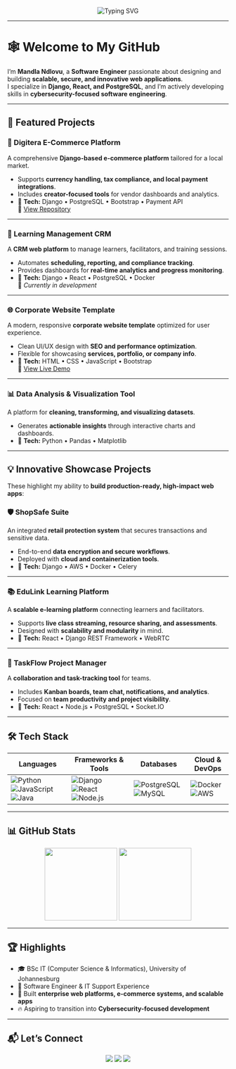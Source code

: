 <p align="center">
  <img src="https://readme-typing-svg.demolab.com?font=Fira+Code&size=26&pause=1000&color=1E40AF&center=true&vCenter=true&width=700&lines=Hi+👋+I'm+Mandla+Ndlovu;Software+Engineer+%7C+Cybersecurity+Aspirant;I+Build+Robust%2C+Scalable+%26+Innovative+Web+Solutions" alt="Typing SVG" />
</p>

---

# 🕸️ Welcome to My GitHub  

I’m **Mandla Ndlovu**, a **Software Engineer** passionate about designing and building **scalable, secure, and innovative web applications**.  
I specialize in **Django, React, and PostgreSQL**, and I’m actively developing skills in **cybersecurity-focused software engineering**.  

---

## 🚀 Featured Projects  

### 🛒 Digitera E-Commerce Platform  
A comprehensive **Django-based e-commerce platform** tailored for a local market.  
- Supports **currency handling, tax compliance, and local payment integrations**.  
- Includes **creator-focused tools** for vendor dashboards and analytics.  
- 🔧 **Tech:** Django • PostgreSQL • Bootstrap • Payment API  
📌 [View Repository](https://github.com/ndlovumandla/digitera-e-commerce)  

---

### 📅 Learning Management CRM  
A **CRM web platform** to manage learners, facilitators, and training sessions.  
- Automates **scheduling, reporting, and compliance tracking**.  
- Provides dashboards for **real-time analytics and progress monitoring**.  
- 🔧 **Tech:** Django • React • PostgreSQL • Docker  
📌 *Currently in development*  

---

### 🌐 Corporate Website Template  
A modern, responsive **corporate website template** optimized for user experience.  
- Clean UI/UX design with **SEO and performance optimization**.  
- Flexible for showcasing **services, portfolio, or company info**.  
- 🔧 **Tech:** HTML • CSS • JavaScript • Bootstrap  
📌 [View Live Demo](#)  

---

### 📊 Data Analysis & Visualization Tool  
A platform for **cleaning, transforming, and visualizing datasets**.  
- Generates **actionable insights** through interactive charts and dashboards.  
- 🔧 **Tech:** Python • Pandas • Matplotlib  

---

## 💡 Innovative Showcase Projects  

These highlight my ability to **build production-ready, high-impact web apps**:  

### 🛡️ ShopSafe Suite  
An integrated **retail protection system** that secures transactions and sensitive data.  
- End-to-end **data encryption and secure workflows**.  
- Deployed with **cloud and containerization tools**.  
- 🔧 **Tech:** Django • AWS • Docker • Celery  

---

### 📚 EduLink Learning Platform  
A **scalable e-learning platform** connecting learners and facilitators.  
- Supports **live class streaming, resource sharing, and assessments**.  
- Designed with **scalability and modularity** in mind.  
- 🔧 **Tech:** React • Django REST Framework • WebRTC  

---

### 💼 TaskFlow Project Manager  
A **collaboration and task-tracking tool** for teams.  
- Includes **Kanban boards, team chat, notifications, and analytics**.  
- Focused on **team productivity and project visibility**.  
- 🔧 **Tech:** React • Node.js • PostgreSQL • Socket.IO  

---

## 🛠️ Tech Stack  

| Languages | Frameworks & Tools | Databases | Cloud & DevOps |
|-----------|-------------------|-----------|----------------|
| ![Python](https://img.shields.io/badge/-Python-3776AB?style=for-the-badge&logo=python&logoColor=white) ![JavaScript](https://img.shields.io/badge/-JavaScript-F7DF1E?style=for-the-badge&logo=javascript&logoColor=black) ![Java](https://img.shields.io/badge/-Java-007396?style=for-the-badge&logo=java&logoColor=white) | ![Django](https://img.shields.io/badge/-Django-092E20?style=for-the-badge&logo=django&logoColor=white) ![React](https://img.shields.io/badge/-React-20232A?style=for-the-badge&logo=react&logoColor=61DAFB) ![Node.js](https://img.shields.io/badge/-Node.js-43853D?style=for-the-badge&logo=node.js&logoColor=white) | ![PostgreSQL](https://img.shields.io/badge/-PostgreSQL-336791?style=for-the-badge&logo=postgresql&logoColor=white) ![MySQL](https://img.shields.io/badge/-MySQL-4479A1?style=for-the-badge&logo=mysql&logoColor=white) | ![Docker](https://img.shields.io/badge/-Docker-2496ED?style=for-the-badge&logo=docker&logoColor=white) ![AWS](https://img.shields.io/badge/-AWS-232F3E?style=for-the-badge&logo=amazon-aws&logoColor=FF9900) |

---

## 📊 GitHub Stats  

<p align="center">
  <img src="https://github-readme-stats.vercel.app/api?username=ndlovumandla&show_icons=true&theme=radical&hide_border=true" height="165"/>
  <img src="https://github-readme-streak-stats.herokuapp.com/?user=ndlovumandla&theme=radical&hide_border=true" height="165"/>
</p>

---

## 🏆 Highlights  

- 🎓 BSc IT (Computer Science & Informatics), University of Johannesburg  
- 💼 Software Engineer & IT Support Experience  
- 🚀 Built **enterprise web platforms, e-commerce systems, and scalable apps**  
- 🔥 Aspiring to transition into **Cybersecurity-focused development**  

---

## 📬 Let’s Connect  

<p align="center">
  <a href="mailto:your-email@example.com"><img src="https://img.shields.io/badge/Email-D14836?style=for-the-badge&logo=gmail&logoColor=white"/></a>
  <a href="https://linkedin.com/in/your-link"><img src="https://img.shields.io/badge/LinkedIn-0A66C2?style=for-the-badge&logo=linkedin&logoColor=white"/></a>
  <a href="https://yourportfolio.com"><img src="https://img.shields.io/badge/Portfolio-000000?style=for-the-badge&logo=vercel&logoColor=white"/></a>
</p>
